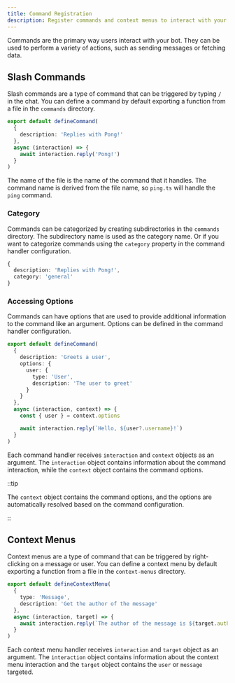 ```yaml
---
title: Command Registration
description: Register commands and context menus to interact with your bot.
---
```


Commands are the primary way users interact with your bot. They can be used to perform a variety of actions, such as sending messages or fetching data.

## Slash Commands

Slash commands are a type of command that can be triggered by typing `/` in the chat. You can define a command by default exporting a function from a file in the `commands` directory.

```ts [commands/ping.ts] icon=bxl:typescript,numbered
export default defineCommand(
  {
    description: 'Replies with Pong!'
  },
  async (interaction) => {
    await interaction.reply('Pong!')
  }
)
```

The name of the file is the name of the command that it handles. The command name is derived from the file name, so `ping.ts` will handle the `ping` command.

### Category

Commands can be categorized by creating subdirectories in the `commands` directory. The subdirectory name is used as the category name.
Or if you want to categorize commands using the `category` property in the command handler configuration.

```ts [Command configuration] icon=ph:gear-fine,numbered
{
  description: 'Replies with Pong!',
  category: 'general'
}
```

### Accessing Options

Commands can have options that are used to provide additional information to the command like an argument. Options can be defined in the command handler configuration.

```ts [commands/greetUser.ts] icon=bxl:typescript,numbered
export default defineCommand(
  {
    description: 'Greets a user',
    options: {
      user: {
        type: 'User',
        description: 'The user to greet'
      }
    }
  },
  async (interaction, context) => {
    const { user } = context.options

    await interaction.reply(`Hello, ${user?.username}!`)
  }
)
```

Each command handler receives `interaction` and `context` objects as an argument. The `interaction` object contains information about the command interaction, while the `context` object contains the command options.

::tip

The `context` object contains the command options, and the options are automatically resolved based on the command configuration.

::

## Context Menus

Context menus are a type of command that can be triggered by right-clicking on a message or user. You can define a context menu by default exporting a function from a file in the `context-menus` directory.

```ts [context-menus/getAuthor.ts] icon=bxl:typescript
export default defineContextMenu(
  {
    type: 'Message',
    description: 'Get the author of the message'
  },
  async (interaction, target) => {
    await interaction.reply(`The author of the message is ${target.author}`)
  }
)
```

Each context menu handler receives `interaction` and `target` object as an argument. The `interaction` object contains information about the context menu interaction and the `target` object contains the `user` or `message` targeted.
